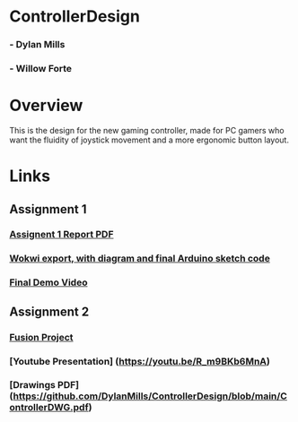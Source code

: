 # ControllerDesign

### - Dylan Mills
### - Willow Forte

# Overview

This is the design for the new gaming controller, made for PC gamers who want the fluidity of joystick movement and a more ergonomic button layout.

# Links

## Assignment 1
### [Assignent 1 Report PDF](https://github.com/DylanMills/ControllerDesign/blob/main/New%20Input%20Device%20Report.pdf)
### [Wokwi export, with diagram and final Arduino sketch code](https://github.com/DylanMills/ControllerDesign/tree/main/wokwi-diagram-final)
### [Final Demo Video](https://drive.google.com/file/d/1OGJHtCMRwxnxY_OZRE3Fgz9Ho02UFsNs/view?usp=sharing)

## Assignment 2

### [Fusion Project](https://a360.co/3YInzAM)
### [Youtube Presentation] (https://youtu.be/R_m9BKb6MnA)
### [Drawings PDF] (https://github.com/DylanMills/ControllerDesign/blob/main/ControllerDWG.pdf)

